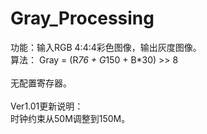 # Gray_Processing

功能：输入RGB 4:4:4彩色图像，输出灰度图像。<br>
算法： Gray = (R*76 + G*150 + B*30) >> 8<br>
<br>
无配置寄存器。<br>
<br>
Ver1.01更新说明：<br>
时钟约束从50M调整到150M。<br>
